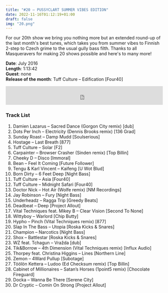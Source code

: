 ```yaml
---
title: "#20 – PUSSYCLART SUMMER VIBES EDITION"
date: 2022-11-16T01:12:19+01:00
draft: false
img: "20.png"
---
```


For our 20th show we bring you nothing more but an extended round-up of the last month's best tunes, which takes you from summer vibes to Finnish 2-step to Czech grime to the usual gully bass filth. Thanks to all Masqueravers for making 20 shows possible and here's to many more!

**Date**: July 2016  
**Length**: 1:13:42  
**Guest**: none  
**Release of the month**: Tuff Culture – Edification [Four40]

<div>
<iframe width="100%" height="60" src="https://www.mixcloud.com/widget/iframe/?hide_cover=1&mini=1&feed=%2Fzkat%2Fmasquerave-podcast-20-pussyclart-summer-vibes-edition%2F" frameborder="0" ></iframe>
</div>

### Track List

1. Damien Lazarus – Sacred Dance (Gorgon City remix) [dub]
2. Dots Per Inch – Electricity (Dennis Brooks remix) [136 Grad]
3. Sunday Roast – Damp Mudd [Soulserious]
4. Hostage – Last Breath [877]
5. Tuff Culture – Solar [F2]
6. Carpainter – Browser Crasher (Sinden remix) [Top Billin]
7. Cheeky D – Disco [Immoral]
8. Bean – Feel It Coming [Future Follower]
9. Tengu & Karl Vincent – Kaifeng [U Wot Blud]
10. Born Dirty – 6 Feet Deep [Night Bass]
11. Tuff Culture – Asia [Four40]
12. Tuff Culture – Midnight Safari [Four40]
13. Doctor Nick – Hot Air (Wolfe remix) [NM Recordings]
14. Jay Robinson – Fury [Night Bass]
15. Underheadz – Ragga Trip [Greedy Beats]
16. Deadbeat – Deep [Project Allout]
17. Vital Techniques feat. Mikey B – Clear Vision [Second To None]
18. Wittyboy – Warlord [Chip Butty]
19. Hypho – Pinch (Vital Techniques remix) [877]
20. Slap In The Bass – Utopia [Roska Kicks & Snares]
21. Champion – Narcotics [Night Bass]
22. Shox – Battlestar [Roska Kicks & Snares]
23. WZ feat. Tchagun – Vražda [dub]
24. Tik&Borrow – 4th Dimension (Vital Techniques remix) [Influx Audio]
25. Thorpey feat. Christina Higgins – Lines [Northern Line]
26. Zemon – 4Ward Pullup [Subotage]
27. Töölön Kettera – Ludoo (Ed Checksum remix) [Top Billin]
28. Cabinet of Millionaires – Satan’s Horses (1point5 remix) [Chocolate Fireguard]
29. Docka – Wanna Be There [Serene City]
30. Dr Cryptic – Comin On Strong [Project Allout]
